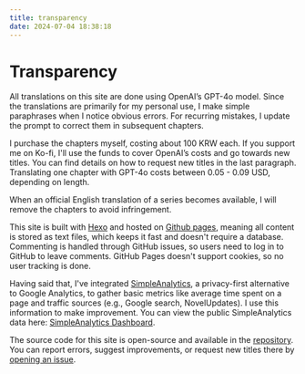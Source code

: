 ```yaml
---
title: transparency
date: 2024-07-04 18:38:18
---
```


# Transparency

All translations on this site are done using OpenAI’s GPT-4o model. Since the translations are primarily for my personal use, I make simple paraphrases when I notice obvious errors. For recurring mistakes, I update the prompt to correct them in subsequent chapters.

I purchase the chapters myself, costing about 100 KRW each. If you support me on Ko-fi, I'll use the funds to cover OpenAI’s costs and go towards new titles. You can find details on how to request new titles in the last paragraph. Translating one chapter with GPT-4o costs between 0.05 - 0.09 USD, depending on length.

When an official English translation of a series becomes available, I will remove the chapters to avoid infringement.

This site is built with [Hexo](http://hexo.io) and hosted on [Github pages](https://pages.github.com/), meaning all content is stored as text files, which keeps it fast and doesn't require a database. Commenting is handled through GitHub issues, so users need to log in to GitHub to leave comments. GitHub Pages doesn't support cookies, so no user tracking is done.

Having said that, I've integrated [SimpleAnalytics](http://simpleanalytics.com), a privacy-first alternative to Google Analytics, to gather basic metrics like average time spent on a page and traffic sources (e.g., Google search, NovelUpdates). I use this information to make improvement. You can view the public SimpleAnalytics data here: [SimpleAnalytics Dashboard](https://dashboard.simpleanalytics.com/novel-zlood.github.io).

The source code for this site is open-source and available in the [repository](https://github.com/novel-zlood/novel-zlood.github.io). You can report errors, suggest improvements, or request new titles there by [opening an issue](https://github.com/novel-zlood/novel-zlood.github.io/issues).
